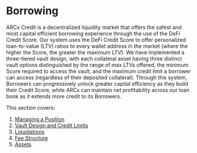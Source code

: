 # Borrowing

ARCx Credit is a decentralized liquidity market that offers the safest and most capital efficient borrowing experience through the use of the DeFi Credit Score. Our system uses the DeFi Credit Score to offer personalized loan-to-value (LTV) ratios to every wallet address in the market (where the higher the Score, the greater the maximum LTV). We have implemented a three-tiered vault design, with each collateral asset having three distinct vault options distinguished by the range of max LTVs offered, the minimum Score required to access the vault, and the maximum credit limit a borrower can access (regardless of their deposited collateral). Through this system, Borrowers can progressively unlock greater capital efficiency as they build their Credit Score, while ARCx can maintain net profitability across our loan book as it extends more credit to its Borrowers.

This section covers:

1. [Managing a Position](managing-a-position.md)
2. [Vault Design and Credit Limits](vault-design-and-credit-limits.md)
3. [Liquidations](liquidations.md)
4. [Fee Structure](fee-structure.md)
5. [Assets](../../risk-and-infrastructure/assets.md)
